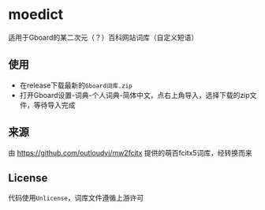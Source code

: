# moedict
适用于Gboard的某二次元（？）百科网站词库（自定义短语）

## 使用

* 在release下载最新的`Gboard词库.zip`
* 打开Gboard设置-词典-个人词典-简体中文，点右上角导入，选择下载的zip文件，等待导入完成

## 来源

由 https://github.com/outloudvi/mw2fcitx 提供的萌百fcitx5词库，经转换而来

## License

代码使用`Unlicense`，词库文件遵循上游许可
